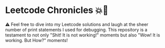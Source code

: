# Leetcode Chronicles 💥🚀
⚠️ Feel free to dive into my Leetcode solutions and laugh at the sheer number of print statements I used for debugging. This repository is a testament to not only "Shit! It is not working!" moments but also "Wow! It is working. But How?" moments!
